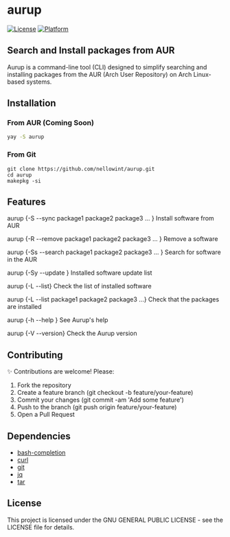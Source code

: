 # aurup

[![License](https://img.shields.io/badge/license-GNU-blue.svg)](LICENSE)
[![Platform](https://img.shields.io/badge/platform-Arch%20Linux%20%26%20derivatives-lightgrey.svg)]()

## Search and Install packages from AUR

Aurup is a command-line tool (CLI) designed to simplify searching and installing packages from the AUR (Arch User Repository) on Arch Linux-based systems.

## Installation

### From AUR (Coming Soon)
```bash
yay -S aurup
```
### From Git
```
git clone https://github.com/nellowint/aurup.git
cd aurup
makepkg -si
```

## Features

aurup {-S --sync package1 package2 package3 ... }
Install software from AUR

aurup {-R --remove package1 package2 package3 ... }
Remove a software

aurup {-Ss --search package1 package2 package3 ... }
Search for software in the AUR

aurup {-Sy --update }
Installed software update list

aurup {-L --list}
Check the list of installed software

aurup {-L --list package1 package2 package3 ...}
Check that the packages are installed

aurup {-h --help }
See Aurup's help

aurup {-V --version}
Check the Aurup version

## Contributing
✨ Contributions are welcome! Please:

1) Fork the repository
2) Create a feature branch (git checkout -b feature/your-feature)
3) Commit your changes (git commit -am 'Add some feature')
4) Push to the branch (git push origin feature/your-feature)
5) Open a Pull Request

## Dependencies

* [bash-completion](https://archlinux.org/packages/?name=bash-completion)
* [curl](https://archlinux.org/packages/?name=curl)
* [git](https://archlinux.org/packages/?name=git)
* [jq](https://archlinux.org/packages/?name=jq)
* [tar](https://archlinux.org/packages/?name=tar)

## License
This project is licensed under the GNU GENERAL PUBLIC LICENSE - see the LICENSE file for details.
